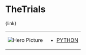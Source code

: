 # TheTrials 

{link}
<table>
<tr>
<td>

![Hero Picture](hero.png?raw=true "Hero Picture")

</td>
<td>
<ul>
<li>

[PYTHON](TheTrials.py)

</li>
</td>
</tr>
<table>